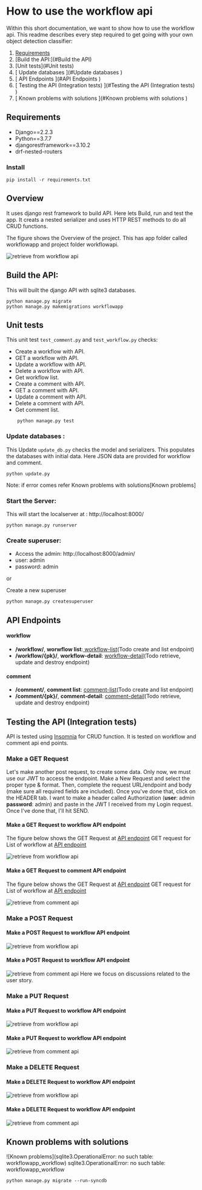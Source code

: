 # How to use the workflow api

Within this short documentation, we want to show how to use the workflow api.
This readme describes every step required to get going with your own object detection classifier:
1. [Requirements](#Requirements)
2. [Build the API:](#Build the API)
3. [Unit tests](#Unit tests)
4. [ Update databases ](#Update databases )
5. [ API Endpoints ](#API Endpoints )
6. [ Testing the API (Integration tests) ](#Testing the API (Integration tests) )
7. [ Known problems with solutions ](#Known problems with solutions )

## Requirements

- Django==2.2.3
- Python==3.7.7
- djangorestframework==3.10.2
- drf-nested-routers

### Install

```    
pip install -r requirements.txt
```    
## Overview
It uses django rest framework to build API. Here lets Build, run and test the app. It creats a nested serializer and uses HTTP REST methods to do all CRUD functions.

The figure shows the Overview of the project. This has app folder called workflowapp and project folder workflowapi.

![retrieve from workflow api](/workflowapi/pictures/overview.JPG)

## Build the API:

This will built the django API with sqlite3 databases.

```
python manage.py migrate
python manage.py makemigrations workflowapp

```
## Unit tests

This unit test `test_comment.py` and `test_workflow.py` checks:

* Create a workflow with API.
* GET a workflow with API.
* Update a workflow with API.
* Delete a workflow with API.
* Get workflow list.
* Create a comment with API.
* GET a comment with API.
* Update a comment with API.
* Delete a comment with API.
* Get comment list.

```   
    python manage.py test
```   

###  Update databases :

This Update `update_db.py` checks the model and serializers. This populates the databases with initial data. Here JSON data are provided for workflow and comment.

```
python update.py

```
Note: if error comes refer Known problems with solutions[Known problems]

###  Start the Server:

This will start the localserver at : http://localhost:8000/

```
python manage.py runserver
```

###  Create superuser:

- Access the admin: http://localhost:8000/admin/
- user: admin
- password: admin

 or

 Create a new superuser
```
python manage.py createsuperuser
```

## API Endpoints

#### workflow

* **/workflow/**, **worwflow list**:[ workflow-list](http://localhost:8000/workflow/)(Todo create and list endpoint)
* **/workflow/{pk}/**, **workflow-detail**: [ workflow-detail](http://localhost:8000/workflow/1)(Todo retrieve, update and destroy endpoint)

#### comment

* **/comment/**, **comment list**: [comment-list](http://localhost:8000/comment/)(Todo create and list endpoint)
* **/comment/{pk}/**, **comment-detail**: [comment-detail](http://localhost:8000/comment/)(Todo retrieve, update and destroy endpoint)


## Testing the API (Integration tests)

API is tested using [Insomnia](https://insomnia.rest/) for CRUD function. It is tested on workflow  and comment api end points.

### Make a GET Request

Let's make another post request, to create some data. Only now, we must use our JWT to access the endpoint. Make a New Request and select the proper type & format. Then, complete the request URL/endpoint and body (make sure all required fields are included). Once you've done that, click on the HEADER tab. I want to make a header called Authorization (**user**: admin **password**: admin) and paste in the JWT I received from my Login request. Once I've done that, I'll hit SEND.

#### Make a GET Request to workflow API endpoint  

The figure below shows the GET Request at [API endpoint](http://localhost:8000/workflow/1)
GET request for List of workflow at [API endpoint](http://localhost:8000/workflow/)

![retrieve from workflow api](/workflowapi/pictures/GET.JPG)

#### Make a GET Request to comment API endpoint

The figure below shows the GET Request at [API endpoint](http://localhost:8000/comment/1)
GET request for List of workflow at [API endpoint](http://localhost:8000/comment/)

![retrieve from comment api](/workflowapi/pictures/GET_comment.JPG)

### Make a POST Request

#### Make a POST Request to workflow API endpoint
![retrieve from workflow api](/workflowapi/pictures/POST.JPG)

#### Make a POST Request to workflow API endpoint
![retrieve from comment api](/workflowapi/pictures/POST_comment.JPG)
Here we focus on discussions related to the user story.

### Make a PUT Request

#### Make a PUT Request to workflow API endpoint
![retrieve from workflow api](/workflowapi/pictures/PUT_workflow.JPG)

#### Make a PUT Request to workflow API endpoint
![retrieve from comment api](/workflowapi/pictures/PUT_comment.JPG)


### Make a DELETE Request

#### Make a DELETE Request to workflow API endpoint
![retrieve from workflow api](/workflowapi/pictures/DELETE_workflow.JPG)

#### Make a DELETE Request to workflow API endpoint
![retrieve from comment api](/workflowapi/pictures/DELETE_comment.JPG)


## Known problems with solutions

![Known problems](sqlite3.OperationalError: no such table: workflowapp_workflow) sqlite3.OperationalError: no such table: workflowapp_workflow

```
python manage.py migrate --run-syncdb
```
